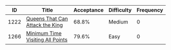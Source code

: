 |ID|Title|Acceptance|Difficulty|Frequency|
|----|-----|----|---|---|
|1222|[Queens That Can Attack the King]( https://leetcode.com/problems/queens-that-can-attack-the-king)|68.8%|Medium|0|
|1266|[Minimum Time Visiting All Points]( https://leetcode.com/problems/minimum-time-visiting-all-points)|79.6%|Easy|0|
